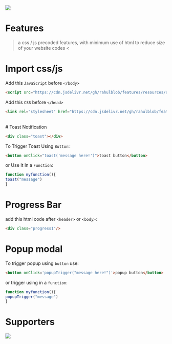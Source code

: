 <a href="https://www.buymeacoffee.com/coffeeforahul"><img src="https://img.buymeacoffee.com/button-api/?text=Buy Me A Coffee&emoji=&slug=coffeeforahul&button_colour=5F7FFF&font_colour=ffffff&font_family=Comic&outline_colour=000000&coffee_colour=FFDD00"/></a>
# Features
> a css / js precoded features, with minimum use of html to reduce size of your website codes <
# Import css/js
Add this ```JavaScript``` before ```</body>```

```html
<script src="https://cdn.jsdelivr.net/gh/rahulblob/features/resources/script.v1.1.js"></script>
```
Add this ```CSS``` before ```</head>```

```html
<link rel="stylesheet" href="https://cdn.jsdelivr.net/gh/rahulblob/features/resources/style.v1.1css"/>
```
<br>
# Toast Notification

```html
<div class="toast"></div>
```
To Trigger Toast Using ```Button```:
```html
<button onClick="toast('message here!')">toast button</button>
```
or Use It In a ```Function```:
```js
function myfunction(){
toast("message")
}
```

# Progress Bar
add this html code after ```<header>``` or ```<body>```:
```html
<div class="progress1"/>
```
# Popup modal
To trigger popup using ```button``` use:
```html
<button onClick='popupTrigger("message here!")'>popup button</button>
```
or trigger using in a ```function```:
```js
function myfunction(){
popupTrigger("message")
}
```

# Supporters
<a href="https://www.buymeacoffee.com/coffeeforahul"><img style="pointer-events:none;cursor:default;" src="https://img.buymeacoffee.com/button-api/?text=Total Coffees&emoji=&slug=coffeeforahul&button_colour=5F7FFF&font_colour=ffffff&font_family=Comic&outline_colour=000000&coffee_colour=FFDD00"/></a>
